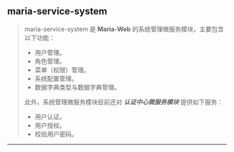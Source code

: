 ## maria-service-system

> maria-service-system 是 **Maria-Web** 的系统管理微服务模块，主要包含以下功能：
> * 用户管理。
> * 角色管理。
> * 菜单（权限）管理。
> * 系统配置管理。
> * 数据字典类型与数据字典管理。
>
> 此外，系统管理微服务模块目前还对 ***认证中心微服务模块*** 提供如下服务：
> * 用户认证。
> * 用户授权。
> * 校验用户密码。
---
